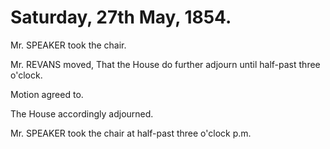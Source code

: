 # Saturday, 27th May, 1854.

Mr. SPEAKER took the chair.

Mr. REVANS moved, That the House do further adjourn until half-past three o'clock.

Motion agreed to.

The House accordingly adjourned.

Mr. SPEAKER took the chair at half-past three o'clock p.m.